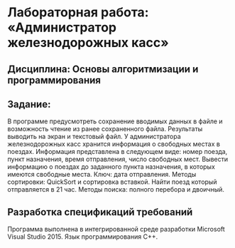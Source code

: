 # Лабораторная работа: «Администратор железнодорожных касс»


## Дисциплина: Основы алгоритмизации и программирования


## Задание:


В программе предусмотреть сохранение вводимых данных в файле и возможность чтение из ранее сохраненного файла. Результаты выводить на экран и текстовый файл. У администратора железнодорожных касс хранится информация о свободных местах в поездах. Информация представлена в следующем виде: номер поезда, пункт назначения, время отправления, число свободных мест. Вывести информацию о поездах до заданного пункта назначения, в которых имеются свободные места. Ключ: дата отправления. Методы сортировки: QuickSort и сортировка вставкой. Найти поезд который отправляется в 21 час. Методы поиска: полного перебора и двоичный.


##	Разработка спецификаций требований


Программа выполнена в интегрированной среде разработки Microsoft Visual Studio 2015. Язык программирования С++. 
